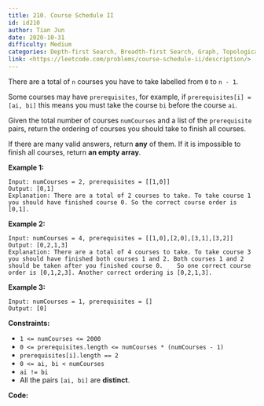 ```yaml
---
title: 210. Course Schedule II
id: id210
author: Tian Jun
date: 2020-10-31
difficulty: Medium
categories: Depth-first Search, Breadth-first Search, Graph, Topological Sort
link: <https://leetcode.com/problems/course-schedule-ii/description/>
---
```


There are a total of `n` courses you have to take labelled from `0` to `n -
1`.

Some courses may have `prerequisites`, for example, if `prerequisites[i] =
[ai, bi]` this means you must take the course `bi` before the course `ai`.

Given the total number of courses `numCourses` and a list of the
`prerequisite` pairs, return the ordering of courses you should take to finish
all courses.

If there are many valid answers, return **any** of them. If it is impossible
to finish all courses, return **an empty array**.



**Example 1:**
            
	Input: numCourses = 2, prerequisites = [[1,0]]    
	Output: [0,1]    
	Explanation: There are a total of 2 courses to take. To take course 1 you should have finished course 0. So the correct course order is [0,1].    

**Example 2:**
            
	Input: numCourses = 4, prerequisites = [[1,0],[2,0],[3,1],[3,2]]    
	Output: [0,2,1,3]    
	Explanation: There are a total of 4 courses to take. To take course 3 you should have finished both courses 1 and 2. Both courses 1 and 2 should be taken after you finished course 0.    So one correct course order is [0,1,2,3]. Another correct ordering is [0,2,1,3].    

**Example 3:**
            
	Input: numCourses = 1, prerequisites = []    
	Output: [0]    



**Constraints:**

  * `1 <= numCourses <= 2000`
  * `0 <= prerequisites.length <= numCourses * (numCourses - 1)`
  * `prerequisites[i].length == 2`
  * `0 <= ai, bi < numCourses`
  * `ai != bi`
  * All the pairs `[ai, bi]` are **distinct**.


**Code:**
